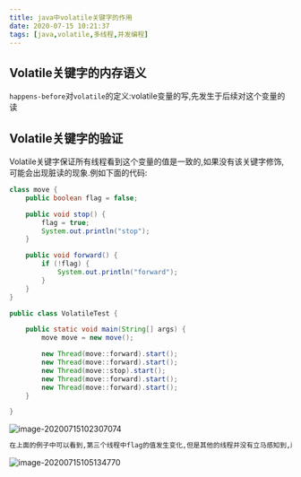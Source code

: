 ```yaml
---
title: java中volatile关键字的作用
date: 2020-07-15 10:21:37
tags: [java,volatile,多线程,并发编程]
---
```


## Volatile关键字的内存语义

`happens-before`对`volatile`的定义:volatile变量的写,先发生于后续对这个变量的读

## Volatile关键字的验证

Volatile关键字保证所有线程看到这个变量的值是一致的,如果没有该关键字修饰,可能会出现脏读的现象.例如下面的代码:

```java
class move {
    public boolean flag = false;

    public void stop() {
        flag = true;
        System.out.println("stop");
    }

    public void forward() {
        if (!flag) {
            System.out.println("forward");
        }
    }
}

public class VolatileTest {

    public static void main(String[] args) {
        move move = new move();

        new Thread(move::forward).start();
        new Thread(move::forward).start();
        new Thread(move::stop).start();
        new Thread(move::forward).start();
        new Thread(move::forward).start();
    }

}
```



![image-20200715102307074](C:\Users\86136\AppData\Roaming\Typora\typora-user-images\image-20200715102307074.png)

```tex
在上面的例子中可以看到,第三个线程中flag的值发生变化,但是其他的线程并没有立马感知到,所以控制台多打印了一行"forward",这就是"脏读"的现象.将flag变量使用volatile修饰,即可避免脏读.
```

![image-20200715105134770](C:\Users\86136\AppData\Roaming\Typora\typora-user-images\image-20200715105134770.png)